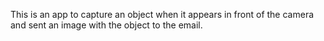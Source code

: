 This is an app to capture an object when it appears in front of the camera and sent an image with the object to the email.